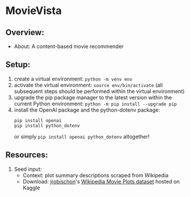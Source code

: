 # MovieVista

## Overview:

- About: A content-based movie recommender

## Setup:

1. create a virtual environment: `python -m venv env`
2. activate the virtual environment: `source env/bin/activate` (all subsequent steps should be performed within the virtual environment)
3. upgrade the pip package manager to the latest version within the current Python environment: `python -m pip install --upgrade pip`
4. install the OpenAI package and the python-dotenv package:
   ```
   pip install openai
   pip install python_dotenv
   ```
   or simply `pip install openai python_dotenv` altogether!

## Resources:

1. Seed input:
   - Context: plot summary descriptions scraped from Wikipedia
   - Download: [jrobischon](https://www.kaggle.com/jrobischon)'s [Wikipedia Movie Plots dataset](https://www.kaggle.com/datasets/jrobischon/wikipedia-movie-plots) hosted on Kaggle
